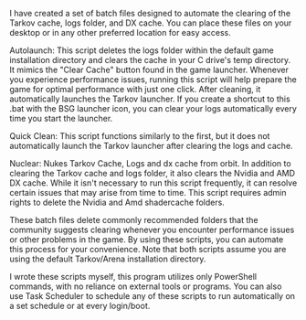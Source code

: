I have created a set of batch files designed to automate the clearing of the Tarkov cache, logs folder, and DX cache. You can place these files on your desktop or in any other preferred location for easy access.

Autolaunch: This script deletes the logs folder within the default game installation directory and clears the cache in your C drive's temp directory. It mimics the "Clear Cache" button found in the game launcher. Whenever you experience performance issues, running this script will help prepare the game for optimal performance with just one click. After cleaning, it automatically launches the Tarkov launcher. If you create a shortcut to this .bat with the BSG launcher icon, you can clear your logs automatically every time you start the launcher.

Quick Clean: This script functions similarly to the first, but it does not automatically launch the Tarkov launcher after clearing the logs and cache.

Nuclear: Nukes Tarkov Cache, Logs and dx cache from orbit. In addition to clearing the Tarkov cache and logs folder, it also clears the Nvidia and AMD DX cache. While it isn't necessary to run this script frequently, it can resolve certain issues that may arise from time to time. This script requires admin rights to delete the Nvidia and Amd shadercache folders.

These batch files delete commonly recommended folders that the community suggests clearing whenever you encounter performance issues or other problems in the game. By using these scripts, you can automate this process for your convenience. Note that both scripts assume you are using the default Tarkov/Arena installation directory.

I wrote these scripts myself, this program utilizes only PowerShell commands, with no reliance on external tools or programs. You can also use Task Scheduler to schedule any of these scripts to run automatically on a set schedule or at every login/boot.
